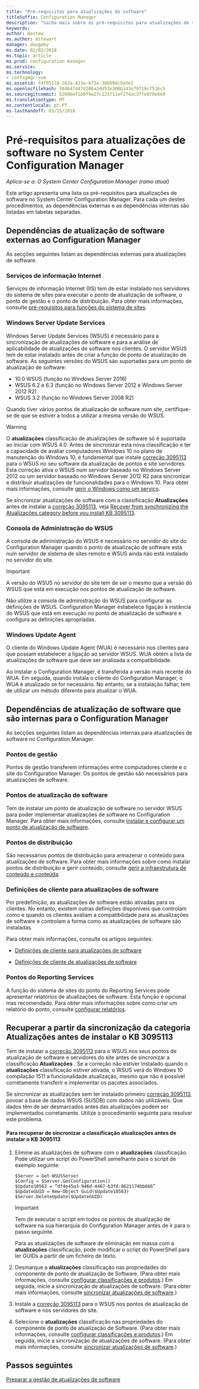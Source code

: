```yaml
---
title: "Pré-requisitos para atualizações de software"
titleSuffix: Configuration Manager
description: "Saiba mais sobre os pré-requisitos para atualizações de software no System Center Configuration Manager."
keywords: 
author: mestew
ms.author: mstewart
manager: dougeby
ms.date: 02/02/2018
ms.topic: article
ms.prod: configuration-manager
ms.service: 
ms.technology:
- configmgr-sum
ms.assetid: fdf05118-162a-411e-b72e-386b9dc9a5e1
ms.openlocfilehash: f64647447d206a2dd53e300b143e79719cf516c5
ms.sourcegitcommit: 52080ef1b0f9a27c123711ef274ac3ffe070e8e0
ms.translationtype: MT
ms.contentlocale: pt-PT
ms.lasthandoff: 03/15/2018
---
```

# <a name="prerequisites-for-software-updates-in-system-center-configuration-manager"></a>Pré-requisitos para atualizações de software no System Center Configuration Manager

*Aplica-se a: O System Center Configuration Manager (ramo atual)*

Este artigo apresenta uma lista os pré-requisitos para atualizações de software no System Center Configuration Manager. Para cada um destes procedimentos, as dependências externas e as dependências internas são listadas em tabelas separadas.  

## <a name="software-update-dependencies-that-are-external-to-configuration-manager"></a>Dependências de atualização de software externas ao Configuration Manager  
 As secções seguintes listam as dependências externas para atualizações de software.  

### <a name="internet-information-services"></a>Serviços de informação Internet  
 Serviços de informação Internet (IIS) tem de estar instalado nos servidores do sistema de sites para executar o ponto de atualização de software, o ponto de gestão e o ponto de distribuição. Para obter mais informações, consulte [pré-requisitos para funções do sistema de sites](../../core/plan-design/configs/site-and-site-system-prerequisites.md).  

### <a name="windows-server-update-services"></a>Windows Server Update Services  
 Windows Server Update Services (WSUS) é necessário para a sincronização de atualizações de software e para a análise de aplicabilidade de atualizações de software nos clientes. O servidor WSUS tem de estar instalado antes de criar a função de ponto de atualização de software. As seguintes versões do WSUS são suportadas para um ponto de atualização de software:  

-   10.0 WSUS (função no Windows Server 2016)
-   WSUS 6.2 e 6.3 (função no Windows Server 2012 e Windows Server 2012 R2)  
-   WSUS 3.2 (função no Windows Server 2008 R2)  

Quando tiver vários pontos de atualização de software num site, certifique-se de que se estiver a todos a utilizar a mesma versão do WSUS.  

> [!WARNING]  
>  O **atualizações** classificação de atualizações de software só é suportada ao iniciar com WSUS 4.0. Antes de sincronizar esta nova classificação e ter a capacidade de avaliar computadores Windows 10 no plano de manutenção do Windows 10, é fundamental que instale [correção 3095113](https://support.microsoft.com/kb/3095113) para o WSUS no seu software da atualização de pontos e site servidores. Esta correção ativa o WSUS num servidor baseado no Windows Server 2012 ou um servidor baseado no Windows Server 2012 R2 para sincronizar e distribuir atualizações de funcionalidades para o Windows 10. Para obter mais informações, consulte [gerir o Windows como um serviço](../../osd/deploy-use/manage-windows-as-a-service.md).  
>   
>  Se sincronizar atualizações de software com a classificação **Atualizações** antes de instalar a [correção 3095113](https://support.microsoft.com/kb/3095113), veja [Recover from synchronizing the Atualizações category before you install KB 3095113](#BKMK_RecoverUpgrades).  

### <a name="wsus-administration-console"></a>Consola de Administração do WSUS  
 A consola de administração do WSUS é necessário no servidor do site do Configuration Manager quando o ponto de atualização de software está num servidor de sistema de sites remoto e WSUS ainda não está instalado no servidor do site.  

> [!IMPORTANT]  
> A versão do WSUS no servidor do site tem de ser o mesmo que a versão do WSUS que está em execução nos pontos de atualização de software.
>
> Não utilize a consola de administração do WSUS para configurar as definições de WSUS. Configuration Manager estabelece ligação à instância do WSUS que está em execução no ponto de atualização de software e configura as definições apropriadas.  



### <a name="windows-update-agent"></a>Windows Update Agent  
 O cliente do Windows Update Agent (WUA) é necessário nos clientes para que possam estabelecer a ligação ao servidor WSUS. WUA obtém a lista de atualizações de software que deve ser analisada a compatibilidade.  

 Ao instalar o Configuration Manager, é transferida a versão mais recente do WUA. Em seguida, quando instala o cliente do Configuration Manager, o WUA é atualizado se for necessário. No entanto, se a instalação falhar, tem de utilizar um método diferente para atualizar o WUA.  

## <a name="software-update-dependencies-that-are-internal-to-configuration-manager"></a>Dependências de atualização de software que são internas para o Configuration Manager  
 As secções seguintes listam as dependências internas para atualizações de software no Configuration Manager.  

### <a name="management-points"></a>Pontos de gestão  
 Pontos de gestão transferem informações entre computadores cliente e o site do Configuration Manager. Os pontos de gestão são necessários para atualizações de software.  

### <a name="software-update-points"></a>Pontos de atualização de software  
 Tem de instalar um ponto de atualização de software no servidor WSUS para poder implementar atualizações de software no Configuration Manager. Para obter mais informações, consulte [instalar e configurar um ponto de atualização de software](../get-started/install-a-software-update-point.md).

### <a name="distribution-points"></a>Pontos de distribuição  
 São necessários pontos de distribuição para armazenar o conteúdo para atualizações de software. Para obter mais informações sobre como instalar pontos de distribuição e gerir conteúdo, consulte [gerir a infraestrutura de conteúdo e conteúda](../../core/servers/deploy/configure/manage-content-and-content-infrastructure.md).  

### <a name="client-settings-for-software-updates"></a>Definições de cliente para atualizações de software  
 Por predefinição, as atualizações de software estão ativadas para os clientes. No entanto, existem outras definições disponíveis que controlam como e quando os clientes avaliam a compatibilidade para as atualizações de software e controlam a forma como as atualizações de software são instaladas.  

 Para obter mais informações, consulte os artigos seguintes:  

-   [Definições de cliente para atualizações de software](../get-started/manage-settings-for-software-updates.md#BKMK_ClientSettings)   

-   [Definições de cliente de atualizações de software](../../core/clients/deploy/about-client-settings.md#software-updates)  

### <a name="reporting-services-points"></a>Pontos do Reporting Services  
 A função do sistema de sites do ponto do Reporting Services pode apresentar relatórios de atualizações de software. Esta função é opcional mas recomendado. Para obter mais informações sobre como criar um relatório do ponto, consulte [configurar relatórios](../../core/servers/manage/configuring-reporting.md).  

##  <a name="BKMK_RecoverUpgrades"></a> Recuperar a partir da sincronização da categoria Atualizações antes de instalar o KB 3095113  
 Tem de instalar a [correção 3095113](https://support.microsoft.com/kb/3095113) para o WSUS nos seus pontos de atualização de software e servidores do site antes de sincronizar a classificação **Atualizações** . Se a correção não estiver instalado quando o **atualizações** classificação estiver ativada, o WSUS verá do Windows 10 compilação 1511 a funcionalidade atualização, mesmo que não é possível corretamente transferir e implementar os pacotes associados. 
 
 Se sincronizar as atualizações sem ter instalado primeiro [correção 3095113](https://support.microsoft.com/kb/3095113), povoar a base de dados WSUS (SUSDB) com dados não utilizáveis. Que dados têm de ser desmarcados antes das atualizações podem ser implementados corretamente. Utilize o procedimento seguinte para resolver este problema.  

#### <a name="to-recover-from-synchronizing-the-upgrades-classification-before-you-install-kb-3095113"></a>Para recuperar de sincronizar a classificação atualizações antes de instalar o KB 3095113  

1.  Elimine as atualizações de software com o **atualizações** classificação. Pode utilizar um script do PowerShell semelhante para o script de exemplo seguinte:  

    ```  
    $Server = Get-WSUSServer  
    $Config = $Server.GetConfiguration()  
    $Update10563 = “df4e45a3-946d-4467-b3fd-8621174bb666”  
    $UpdateGUID = New-Object Guid($Update10563)  
    $Server.DeleteUpdate($UpdateGUID)  
    ```  

    > [!IMPORTANT]  
    >  Tem de executar o script em todos os pontos de atualização de software na sua hierarquia do Configuration Manager antes de ir para o passo seguinte.  

     Para as atualizações de software de eliminação em massa com a **atualizações** classificação, pode modificar o script do PowerShell para ler GUIDs a partir de um ficheiro de texto.  

2.  Desmarque a **atualizações** classificação nas propriedades do componente de ponto de atualização de Software. (Para obter mais informações, consulte [configurar classificações e produtos](../get-started/configure-classifications-and-products.md).) Em seguida, inicie a sincronização de atualizações de software. (Para obter mais informações, consulte [sincronizar atualizações de software](../get-started/synchronize-software-updates.md).)  

3.  Instale a [correção 3095113](https://support.microsoft.com/kb/3095113) para o WSUS nos pontos de atualização de software e nos servidores do site.  

4.  Selecione o **atualizações** classificação nas propriedades do componente de ponto de atualização de Software. (Para obter mais informações, consulte [configurar classificações e produtos](../get-started/configure-classifications-and-products.md).) Em seguida, inicie a sincronização de atualizações de software. (Para obter mais informações, consulte [sincronizar atualizações de software](../get-started/synchronize-software-updates.md).)  

## <a name="next-steps"></a>Passos seguintes
[Preparar a gestão de atualizações de software](../get-started/prepare-for-software-updates-management.md)
